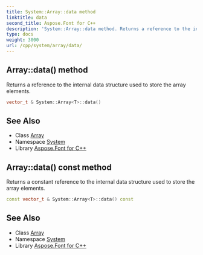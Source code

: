 ```yaml
---
title: System::Array::data method
linktitle: data
second_title: Aspose.Font for C++
description: 'System::Array::data method. Returns a reference to the internal data structure used to store the array elements in C++.'
type: docs
weight: 3000
url: /cpp/system/array/data/
---
```

## Array::data() method


Returns a reference to the internal data structure used to store the array elements.

```cpp
vector_t & System::Array<T>::data()
```

## See Also

* Class [Array](../)
* Namespace [System](../../)
* Library [Aspose.Font for C++](../../../)
## Array::data() const method


Returns a constant reference to the internal data structure used to store the array elements.

```cpp
const vector_t & System::Array<T>::data() const
```

## See Also

* Class [Array](../)
* Namespace [System](../../)
* Library [Aspose.Font for C++](../../../)
